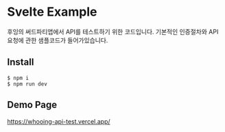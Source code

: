 # Svelte Example

후잉의 써드파티앱에서 API를 테스트하기 위한 코드입니다. 기본적인 인증절차와 API 요청에 관한 샘플코드가 들어가있습니다.

## Install

```
$ npm i
$ npm run dev
```

## Demo Page

https://whooing-api-test.vercel.app/
